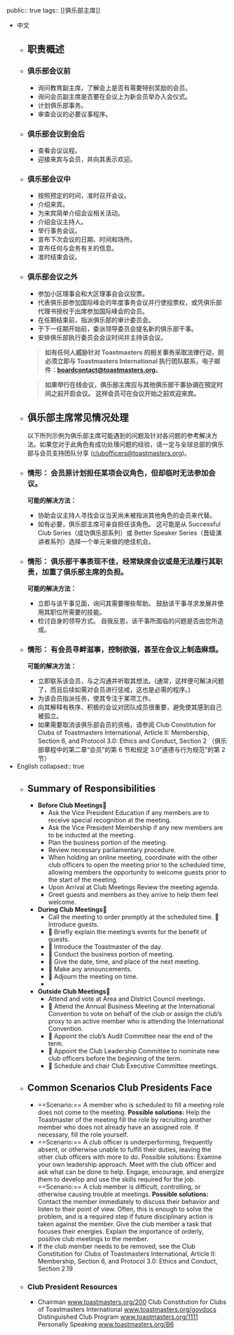 public:: true
tags:: [[俱乐部主席]]

- 中文
	- ## 职责概述
	- ### 俱乐部会议前
	  
	  *   询问教育副主席，了解会上是否有需要特别奖励的会员。
	  *   询问会员副主席是否要在会议上为新会员举办入会仪式。
	  *   计划俱乐部事务。
	  *   审查会议的必要议事程序。
	- ### 俱乐部会议到会后
	  
	  *   查看会议议程。
	  *   迎接来宾与会员，并向其表示欢迎。
	- ### 俱乐部会议中
	  
	  *   按照预定的时间，准时召开会议。
	  *   介绍来宾。
	  *   为来宾简单介绍会议相关活动。
	  *   介绍会议主持人。
	  *   举行事务会议。
	  *   宣布下次会议的日期、时间和场所。
	  *   宣布任何与会务有关的信息。
	  *   准时结束会议。
	- ### 俱乐部会议之外
	  
	  *   参加小区理事会和大区理事会会议投票。
	  *   代表俱乐部参加国际峰会的年度事务会议并行使投票权，或凭俱乐部代理书授权于出席参加国际峰会的会员。
	  *   在任期结束前，指派俱乐部的审计委员会。
	  *   于下一任期开始前，委派领导委员会提名新的俱乐部干事。
	  *   安排俱乐部执行委员会会议时间并主持该会议。
	  
	  > **如有任何人威胁针对 Toastmasters 的相关事务采取法律行动，则必须立即与 Toastmasters International 执行团队联系，电子邮件：boardcontact@toastmasters.org。**
	  
	  > **如果举行在线会议，俱乐部主席应与其他俱乐部干事协调在预定时间之前开启会议。 这样会员可在会议开始之前欢迎来宾。**
	- ## 俱乐部主席常见情况处理
	  
	  以下所列示例为俱乐部主席可能遇到的问题及针对各问题的参考解决方法。如果您对于此角色有成功处理问题的经验，请一定与全球总部的俱乐部与会员支持团队分享 (clubofficers@toastmasters.org)。
	- ### 情形： 会员原计划担任某项会议角色，但却临时无法参加会议。
	  
	  **可能的解决方法：**
	  
	  *   协助会议主持人寻找会议当天尚未被指派其他角色的会员来代替。
	  *   如有必要，俱乐部主席可亲自担任该角色。 这可能是从 Successful Club Series（成功俱乐部系列）或 Better Speaker Series（晋级演讲者系列）选择一个单元来做的绝佳机会。
	- ### 情形： 俱乐部干事表现不佳，经常缺席会议或是无法履行其职责，加重了俱乐部主席的负担。
	  
	  **可能的解决方法：**
	  
	  *   立即与该干事见面，询问其需要哪些帮助。 鼓励该干事寻求发展并使用其职位所需要的技能。
	  *   检讨自身的领导方式。 自我反思，该干事所面临的问题是否由您所造成。
	- ### 情形： 有会员寻衅滋事，控制欲强，甚至在会议上制造麻烦。
	  
	  **可能的解决方法：**
	  
	  *   立即联系该会员，与之沟通并听取其想法。(通常，这样便可解决问题了，而且后续如需对会员进行惩戒，这也是必需的程序。)
	  *   为该会员指派任务，使其专注于某项工作。
	  *   向其解释有秩序、积极的会议对团队成员很重要，避免使其感到自己被孤立。
	  *   如果需要取消该俱乐部会员的资格，请参阅 Club Constitution for Clubs of Toastmasters International, Article II: Membership, Section 6, and Protocol 3.0: Ethics and Conduct, Section 2 （俱乐部章程中的第二章“会员”的第 6 节和规定 3.0“道德与行为规范”的第 2 节）
- English
  collapsed:: true
	- ## Summary of Responsibilities
		- **Before Club Meetings**
			- Ask the Vice President Education if any members are to receive special recognition at the meeting.
			- Ask the Vice President Membership if any new members are to be inducted at the meeting.
			- Plan the business portion of the meeting.
			- Review necessary parliamentary procedure.
			- When holding an online meeting, coordinate with the other club officers to open the meeting prior to the scheduled time, allowing members the opportunity to welcome guests prior to the start of the meeting.
			- Upon Arrival at Club Meetings Review the meeting agenda.
			- Greet guests and members as they arrive to help them feel welcome.
		- **During Club Meetings**
			- Call the meeting to order promptly at the scheduled time.
			   Introduce guests.
			-  Briefly explain the meeting’s events for the benefit of guests.
			-  Introduce the Toastmaster of the day.
			-  Conduct the business portion of meeting.
			-  Give the date, time, and place of the next meeting.
			-  Make any announcements.
			-  Adjourn the meeting on time.
			-
		- **Outside Club Meetings**
			- Attend and vote at Area and District Council meetings.
			-  Attend the Annual Business Meeting at the International Convention to vote on behalf of the club or assign the club’s proxy to an active member who is attending the International Convention.
			-  Appoint the club’s Audit Committee near the end of the term.
			-  Appoint the Club Leadership Committee to nominate new club officers before the beginning of the term.
			-  Schedule and chair Club Executive Committee meetings.
	- ## Common Scenarios Club Presidents Face
		- ==Scenario:== A member who is scheduled to fill a meeting role does not come to the meeting.
		  **Possible solutions:** Help the Toastmaster of the meeting fill the role by recruiting another member who does 
		  not already have an assigned role. If necessary, fill the role yourself.
		- ==Scenario:== A club officer is underperforming, frequently absent, or otherwise unable to fulfill their  duties, leaving the other club officers with more to do. Possible solutions: Examine your own leadership approach. Meet with the club officer and ask what can be  done to help. Engage, encourage, and energize them to develop and use the skills required  for the job.
		  ==Scenario:== A club member is difficult, controlling, or otherwise causing trouble at meetings.
		  **Possible solutions:** Contact the member immediately to discuss their behavior and listen to their point of  view. Often, this is enough to solve the problem, and is a required step if future disciplinary  action is taken against the member. Give the club member a task that focuses their  energies. Explain the importance of orderly, positive club meetings to the member.
		- If the club member needs to be removed, see the Club Constitution for Clubs of  Toastmasters International, Article II: Membership, Section 6, and Protocol 3.0:  Ethics and Conduct, Section 2.19
	- ### Club President Resources
		- Chairman www.toastmasters.org/200
		  Club Constitution for Clubs of 
		  Toastmasters International www.toastmasters.org/govdocs
		  Distinguished Club Program www.toastmasters.org/1111
		  Personally Speaking www.toastmasters.org/B6